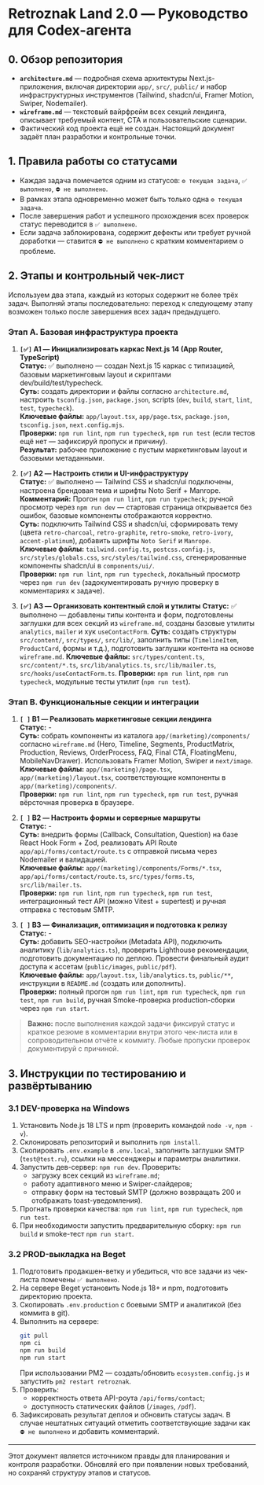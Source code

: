 # Retroznak Land 2.0 — Руководство для Codex-агента

## 0. Обзор репозитория
- **`architecture.md`** — подробная схема архитектуры Next.js-приложения, включая директории `app/`, `src/`, `public/` и набор инфраструктурных инструментов (Tailwind, shadcn/ui, Framer Motion, Swiper, Nodemailer).
- **`wireframe.md`** — текстовый вайрфрейм всех секций лендинга, описывает требуемый контент, CTA и пользовательские сценарии.
- Фактический код проекта ещё не создан. Настоящий документ задаёт план разработки и контрольные точки.

## 1. Правила работы со статусами
- Каждая задача помечается одним из статусов: `⚙️ текущая задача`, `✅ выполнено`, `⛔ не выполнено`.
- В рамках этапа одновременно может быть только одна `⚙️ текущая задача`.
- После завершения работ и успешного прохождения всех проверок статус переводится в `✅ выполнено`.
- Если задача заблокирована, содержит дефекты или требует ручной доработки — ставится `⛔ не выполнено` с кратким комментарием о проблеме.

## 2. Этапы и контрольный чек-лист
Используем два этапа, каждый из которых содержит не более трёх задач. Выполняй этапы последовательно: переход к следующему этапу возможен только после завершения всех задач предыдущего.

### Этап A. Базовая инфраструктура проекта
1. **`[✅]` A1 — Инициализировать каркас Next.js 14 (App Router, TypeScript)**  
   **Статус:** ✅ выполнено — создан Next.js 15 каркас с типизацией, базовым маркетинговым layout и скриптами dev/build/test/typecheck.  
   **Суть:** создать директории и файлы согласно `architecture.md`, настроить `tsconfig.json`, `package.json`, scripts (`dev`, `build`, `start`, `lint`, `test`, `typecheck`).  
   **Ключевые файлы:** `app/layout.tsx`, `app/page.tsx`, `package.json`, `tsconfig.json`, `next.config.mjs`.  
   **Проверки:** `npm run lint`, `npm run typecheck`, `npm run test` (если тестов ещё нет — зафиксируй пропуск и причину).  
   **Результат:** рабочее приложение с пустым маркетинговым layout и базовыми метаданными.

2. **`[✅]` A2 — Настроить стили и UI-инфраструктуру**  
   **Статус:** ✅ выполнено — Tailwind CSS и shadcn/ui подключены, настроена брендовая тема и шрифты Noto Serif + Manrope.  
   **Комментарий:** Прогон `npm run lint`, `npm run typecheck`; ручной просмотр через `npm run dev` — стартовая страница открывается без ошибок, базовые компоненты отображаются корректно.  
   **Суть:** подключить Tailwind CSS и shadcn/ui, сформировать тему (цвета `retro-charcoal`, `retro-graphite`, `retro-smoke`, `retro-ivory`, `accent-platinum`), добавить шрифты `Noto Serif` и `Manrope`.  
   **Ключевые файлы:** `tailwind.config.ts`, `postcss.config.js`, `src/styles/globals.css`, `src/styles/tailwind.css`, сгенерированные компоненты shadcn/ui в `components/ui/`.  
   **Проверки:** `npm run lint`, `npm run typecheck`, локальный просмотр через `npm run dev` (задокументировать ручную проверку в комментариях к задаче).

3. **`[✅]` A3 — Организовать контентный слой и утилиты**
   **Статус:** ✅ выполнено — добавлены типы контента и форм, подготовлены заглушки для всех секций из `wireframe.md`, созданы базовые утилиты `analytics`, `mailer` и хук `useContactForm`.
   **Суть:** создать структуры `src/content/`, `src/types/`, `src/lib/`, заполнить типы (`TimelineItem`, `ProductCard`, формы и т.д.), подготовить заглушки контента на основе `wireframe.md`.
   **Ключевые файлы:** `src/types/content.ts`, `src/content/*.ts`, `src/lib/analytics.ts`, `src/lib/mailer.ts`, `src/hooks/useContactForm.ts`.
   **Проверки:** `npm run lint`, `npm run typecheck`, модульные тесты утилит (`npm run test`).

### Этап B. Функциональные секции и интеграции
1. **`[ ]` B1 — Реализовать маркетинговые секции лендинга**  
   **Статус:** -  
   **Суть:** собрать компоненты из каталога `app/(marketing)/components/` согласно `wireframe.md` (Hero, Timeline, Segments, ProductMatrix, Production, Reviews, OrderProcess, FAQ, Final CTA, FloatingMenu, MobileNavDrawer). Использовать Framer Motion, Swiper и `next/image`.  
   **Ключевые файлы:** `app/(marketing)/page.tsx`, `app/(marketing)/layout.tsx`, соответствующие компоненты в `app/(marketing)/components/`.  
   **Проверки:** `npm run lint`, `npm run typecheck`, `npm run test`, ручная вёрсточная проверка в браузере.

2. **`[ ]` B2 — Настроить формы и серверные маршруты**  
   **Статус:** -  
   **Суть:** внедрить формы (Callback, Consultation, Question) на базе React Hook Form + Zod, реализовать API Route `app/api/forms/contact/route.ts` с отправкой письма через Nodemailer и валидацией.  
   **Ключевые файлы:** `app/(marketing)/components/Forms/*.tsx`, `app/api/forms/contact/route.ts`, `src/types/forms.ts`, `src/lib/mailer.ts`.  
   **Проверки:** `npm run lint`, `npm run typecheck`, `npm run test`, интеграционный тест API (можно Vitest + supertest) и ручная отправка с тестовым SMTP.

3. **`[ ]` B3 — Финализация, оптимизация и подготовка к релизу**  
   **Статус:** -  
   **Суть:** добавить SEO-настройки (Metadata API), подключить аналитику (`lib/analytics.ts`), проверить Lighthouse рекомендации, подготовить документацию по деплою. Провести финальный аудит доступа к ассетам (`public/images`, `public/pdf`).  
   **Ключевые файлы:** `app/layout.tsx`, `lib/analytics.ts`, `public/**`, инструкции в `README.md` (создать или дополнить).  
   **Проверки:** полный прогон `npm run lint`, `npm run typecheck`, `npm run test`, `npm run build`, ручная Smoke-проверка production-сборки через `npm run start`.

> **Важно:** после выполнения каждой задачи фиксируй статус и краткое резюме в комментарии внутри этого чек-листа или в сопроводительном отчёте к коммиту. Любые пропуски проверок документируй с причиной.

## 3. Инструкции по тестированию и развёртыванию

### 3.1 DEV-проверка на Windows
1. Установить Node.js 18 LTS и npm (проверить командой `node -v`, `npm -v`).
2. Склонировать репозиторий и выполнить `npm install`.
3. Скопировать `.env.example` в `.env.local`, заполнить заглушки SMTP (`test@test.ru`), ссылки на мессенджеры и параметры аналитики.
4. Запустить дев-сервер: `npm run dev`. Проверить:
   - загрузку всех секций из `wireframe.md`;
   - работу адаптивного меню и Swiper-слайдеров;
   - отправку форм на тестовый SMTP (должно возвращать 200 и отображать toast-уведомления).
5. Прогнать проверки качества: `npm run lint`, `npm run typecheck`, `npm run test`.
6. При необходимости запустить предварительную сборку: `npm run build` и smoke-тест `npm run start`.

### 3.2 PROD-выкладка на Beget
1. Подготовить продакшен-ветку и убедиться, что все задачи из чек-листа помечены `✅ выполнено`.
2. На сервере Beget установить Node.js 18+ и npm, подготовить директорию проекта.
3. Скопировать `.env.production` с боевыми SMTP и аналитикой (без коммита в git).
4. Выполнить на сервере:
   ```bash
   git pull
   npm ci
   npm run build
   npm run start
   ```
   При использовании PM2 — создать/обновить `ecosystem.config.js` и запустить `pm2 restart retroznak`.
5. Проверить:
   - корректность ответа API-роута `/api/forms/contact`;
   - доступность статических файлов (`/images`, `/pdf`).
6. Зафиксировать результат деплоя и обновить статусы задач. В случае нештатных ситуаций отметить соответствующие задачи как `⛔ не выполнено` и добавить комментарий.

---
Этот документ является источником правды для планирования и контроля разработки. Обновляй его при появлении новых требований, но сохраняй структуру этапов и статусов.
